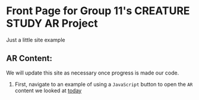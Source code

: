 # Front Page for Group 11's CREATURE STUDY AR Project

Just a little site example

## AR Content:

We will update this site as necessary once progress is made our code.

1. First, navigate to an example of using a `JavaScript` button to open the `AR` content we looked at [today](website/AR-landing.html)
